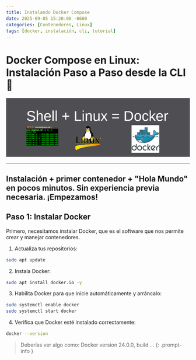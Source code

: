 ```yaml
---
title: Instalando Docker Compose
date: 2025-09-05 15:20:00 -0600
categories: [Contenedores, Linux]
tags: [docker, instalación, cli, tutorial]  
---
```


# Docker Compose en Linux: Instalación Paso a Paso desde la CLI 🐳


![img-description](/assets/img/posts/DC-Setup/Inicio.png)

---
Instalación + primer contenedor + "Hola Mundo" en pocos minutos. Sin experiencia previa necesaria. ¡Empezamos!
---

## Paso 1: Instalar Docker
Primero, necesitamos instalar Docker, que es el software que nos permite crear y manejar contenedores.

1. Actualiza tus repositorios:
```bash
sudo apt update
```

2. Instala Docker:
```bash
sudo apt install docker.io -y
```

3. Habilita Docker para que inicie automáticamente y arráncalo: 
```bash
sudo systemctl enable docker
sudo systemctl start docker
```

4. Verifica que Docker esté instalado correctamente:
```bash
docker --version
```
> Deberías ver algo como: Docker version 24.0.0, build ...
{: .prompt-info }